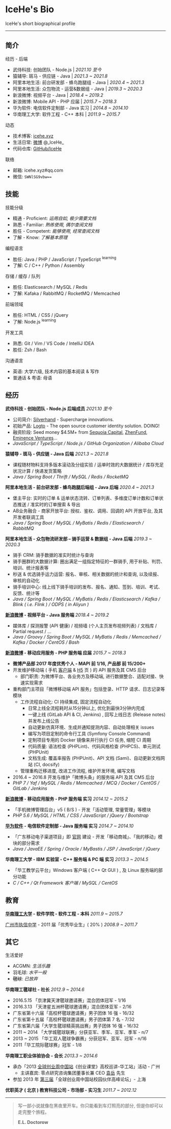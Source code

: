 # IceHe's Bio

IceHe's short biographical profile

<!-- CV - Curriculum Vitae -->

---

## 简介

经历 - 后端

-   武侍科技: 创始团队 - Node.js |
    _2021.10 至今_
-   猿辅导: 斑马 - 供应链 - Java |
    _2021.3 ~ 2021.8_
-   阿里本地生活: 前台研发部 - 蜂鸟跑腿组 - Java |
    _2020.4 ~ 2021.3_
-   阿里本地生活: 众包物流 - 运营&数据组 - Java |
    _2019.3 ~ 2020.3_
-   新浪微博: 视频平台 - Java |
    _2018.4 ~ 2019.2_
-   新浪微博: Mobile API - PHP 应届 |
    _2015.7 ~ 2018.3_
-   华为软件: 电信软件定制部 - Java 实习 |
    _2014.8 ~ 2014.10_
-   华南理工大学: 软件工程 - C++ 本科 |
    _2011.9 ~ 2015.7_

<!-- - 新浪微博 - Mobile API - PHP 实习 _2014.12 ~ 2015.2_ -->

动态

- 技术博客: [icehe.xyz](https://icehe.xyz)
- 生活日常: [微博](https://weibo.com/icedes) @\_IceHe\_
- 代码仓库: [GitHub/IceHe](https://github.com/IceHe)

联络

- 邮箱: icehe.xyz#qq.com
    <!-- _- replace # with @_ -->
- 微信: `SWNlSG9vbw==`
    <!-- _- Base64 Encoded_ -->

<!--

<details>
<summary>微信二维码 ( 点击展示 )</summary>

![](https://img.icehe.xyz/about_original/qrcode_01.jpg)

</details>

-->

<!-- --- -->

## 技能

技能分级

-   精通 - Proficient:
    _运用自如, 极少需要文档_
-   熟悉 - Familiar:
    _熟练使用, 偶尔查阅文档_
-   胜任 - Competent:
    _能够使用, 经常查阅文档_
-   了解 - Know:
    _了解基本原理_

编程语言

- 胜任: Java / PHP / JavaScript / TypeScript <sup>learning</sup>
- 了解: C / C++ / Python / Assembly

存储 / 缓存 / 队列

- 胜任: Elasticsearch / MySQL / Redis
- 了解: Kafaka / RabbitMQ / RocketMQ / Memcached

前端领域

- 胜任: HTML / CSS / jQuery
- 了解: Node.js <sup>learning</sup>

开发工具

- 熟悉: Git / Vim / VS Code / IntelliJ IDEA
- 胜任: Zsh / Bash

沟通语言

- 英语: 大学六级, 技术内容的基本阅读 & 写作
- 普通话 & 粤语: 母语

<!-- --- -->

## 经历

**武侍科技 - 创始团队 - Node.js 后端成员** _2021.10 至今_

- 公司简介: [Silverhand](https://github.com/silverhand-io) - Supercharge innovations.
- 初始产品: [Logto](https://github.com/logto-io) - The open source customer identity solution. DOING!
- 融资阶段: Seed money $4.5M+ from [Sequoia Capital](https://www.sequoiacap.com/china/)<!-- 红杉资本 -->, [ZhenFund](http://www.zhenfund.com/)<!-- 真格基金 -->, [Eminence Ventures](http://www.emventures.cn/)…
- _JavaScript / TypeScript / Node.js / GitHub Organization / Alibaba Cloud_

**猿辅导 - 斑马 - 供应链 - Java 后端** _2021.3 ~ 2021.8_

- 课程随材物料支持多版本滚动及分组实验 / 运单时效的大数据统计 / 库存充足状况计算 / 快递发货策略
- _Java / Spring Boot / Thrift / MySQL / Redis / RocketMQ_

**阿里本地生活 - 前台研发部 - 蜂鸟跑腿后端组 - Java 后端** _2020.4 ~ 2021.3_

- 堡主平台: 实时的订单 & 运单状态流转、订单列表、多维度订单计数和订单状态推送 / 准实时的订单搜索 & 导出
- AB业务融合 - 商家开放平台: 授权、鉴权、调用、回调的 API 开放平台, 及其开发者联调工具
- _Java / Spring Boot / MySQL / MyBatis / Redis / Elasticsearch / RabbitMQ_

**阿里本地生活 - 众包物流研发部 – 骑手运营 & 数据组 - Java 后端** _2019.3 ~ 2020.3_

- 骑手 CRM: 骑手数据的准实时统计与查询
- 骑手圈群的大数据计算: 圈出满足一组指定特征的一群骑手, 用于补贴、判罚、培训、统计报表等
- 秒送 & 优选骑手运力运营: 报名、审核、相关数据的统计和查询, 以及续报、审核的自动化
- 骑手培训中心: 线上线下骑手培训的发布、报名、通知、签到、培训、考试、反馈、统计等
- _Java / Spring Boot / MySQL / MyBatis / Redis / Elasticsearch / Kafka / Blink ( i.e. Flink ) / ODPS ( in Aliyun )_

**[新浪微博](https://zh.wikipedia.org/wiki/%E6%96%B0%E6%B5%AA%E5%BE%AE%E5%8D%9A) - 视频平台 - Java 服务端** _2018.4 ~ 2019.2_

- 媒体库 / 探测报警 (API 健康) / 视频墙 (个人主页发布视频列表) / 文档库 / Partial request / …
- _Java / Groovy / Spring Boot / MySQL / MyBatis / Redis / Memcached / Kafka / Docker / CentOS / Bash_

**[新浪微博](https://zh.wikipedia.org/wiki/%E6%96%B0%E6%B5%AA%E5%BE%AE%E5%8D%9A) - 移动应用服务 - PHP 服务端 应届** _2015.7 ~ 2018.3_

- **微博产品部 2017 年度优秀个人 - MAPI 前 1/16, 产品部 前 15/200+**
- 开发维护移动端 ( 手机 [客户端](https://itunes.apple.com/cn/app/id350962117) & [H5](https://m.weibo.cn/) 页 ) 的 API 服务及其 CMS 后台
    - 部门职责: 为微博平台、各业务方及移动端, 进行数据整合、适配对接、快速实现需求
- 重构部门主项目「微博移动端 API 服务」包括登录、HTTP 请求、日志记录等模块
    - 工作流程自动化: CI 持续集成, 固定流程自动化
        - 日常上线全流程耗时从15分钟以上, 优化到最快3分钟内完成
        - 一键上线 (GitLab API & CI, Jenkins) , 回写上线日志 (Release notes) 并发布上线公告
        - 自动更新仿真环境、生成并通知提测内容、自动处理相关 issues
        - 编写为项目定制的命令行工具 (Symfony Console Command)
        - 定制项目专用的 Docker 镜像来并行执行 CI 任务, 缩短 CI 周期
        - 代码质量: 语法检查 (PHPLint)、代码风格检查 (PHPCS)、单元测试 (PHPUnit)
        - 文档生成: 覆盖率报告 (PHPUnit)、API 文档 (Sami)、自动更新文档网站 (CI, docsify)
    - 管理重构迁移进度, 改进工作流程, 维护开发环境, 编写文档
- 2016.4 ~ 2016.8 开发与维护「微博头条」的服务端 API 及其 CMS 后台
- _PHP 7 / Yaf / MySQL / Redis / Memcached / MCQ / Docker / CentOS / GitLab / Jenkins_

<!-- --- -->

**[新浪微博](https://zh.wikipedia.org/wiki/%E6%96%B0%E6%B5%AA%E5%BE%AE%E5%8D%9A) - 移动应用服务 - PHP 服务端 实习** _2014.12 ~ 2015.2_

- 「手机微博管理后台」v5 ( B/S ) - 开发「活动管理, 常量管理」等模块
- _PHP 5.6 / MySQL / HTML / CSS / JavaScript / jQuery / Bootstrap_

**[华为软件](https://zh.wikipedia.org/wiki/%E5%8D%8E%E4%B8%BA) - 电信软件定制部 - Java 服务端 实习** _2014.7 ~ 2014.10_

- 「广东移动电子渠道项目」即 [官网](http://www.10086.cn/gd/index_200_200.html) 建设 - 开发「移动商城」、「我的移动」模块的部分需求
- _Java / JavaEE / Spring / Oracle / MyBastis / JSP / JavaScript / jQuery_

**华南理工大学 - IBM 实验室 - C++ 服务端 & PC 端 实习** _2013.3 ~ 2014.5_

- 「华工教学云平台」Windows 客户端 ( C++ Qt GUI ) , 及 Linux 服务端的部分功能
- _C / C++ / Qt Framework 客户端 / MySQL / CentOS_

<!-- --- -->

## 教育

**[华南理工大学](https://zh.wikipedia.org/wiki/%E5%8D%8E%E5%8D%97%E7%90%86%E5%B7%A5%E5%A4%A7%E5%AD%A6) - 软件学院 - 软件工程 - 本科** _2011.9 ~ 2015.7_

[广州市执信中学](https://zh.wikipedia.org/wiki/%E5%B9%BF%E5%B7%9E%E5%B8%82%E6%89%A7%E4%BF%A1%E4%B8%AD%E5%AD%A6) - 2011 届「优秀毕业生」( 20% ) _2008.9 ~ 2011.7_

<!-- --- -->

## 其它

生活爱好

- ACGMN: _生活乐趣_
- 羽毛球: _水平一般_
- ~~毽球~~: _已放弃_

**华南理工毽球社 - 社长** _2012.9 ~ 2014.6_

- 2016.5.15 「京津冀天津毽球邀请赛」混合团体冠军 - 1/16
- 2016.3.13 「天津星五洲杯毽球邀请赛」混合团体亚军 - 2/16
- 广东省第十六届「高校杯毽球邀请赛」男子团体 16 强 - 16/32
- 广东省第十五届「高校杯毽球邀请赛」男子团体第 7 名 - 7/32
- 广东省第六届「大学生毽球精英挑战赛」男子团体 16 强 - 16/32
- 2011 ~ 2014 「大学城毽球联赛」分获亚军、季军、亚军、季军 - n/7
- 2013 ~ 2015 「华工双人毽球争霸赛」分获冠军、亚军、冠军 - n/16
- 2011「华工院际毽球赛」冠军 - 1/8

**华南理工职业体验协会 - 会长** _2013.3 ~ 2014.6_

- 承办「2013 [全球创业周中国站](http://gcc.eweekchina.org/page/200)《创业课堂》高校巡讲-华工站」活动 - 广州
    - 主讲嘉宾: 零点研究咨询集团董事长兼 CEO [袁岳](http://baike.baidu.com/view/801470.htm) 先生
- 参加 2013 年 [第三届](http://page.renren.com/600002531/note/911026751)「全球创业周中国站校园伙伴高峰论坛」- 上海

<!-- - 参加 2013 年 第三届「梦想 Safari 素质教育论坛」 ( 珠海 ) -->
<!-- - 任期内, 协会在社团联合会的年度综合测评中积 96.7 分, 排名从第 36 跃升至第 5 ( 5/59 ) -->
<!-- - 举办「一站到底」华工版、「生存挑战营」 ( 在陌生城市挣返校费用 ) 2 届 -->
<!-- - 承办「职场好声音」讲座 2 场、承办「黑苹果职业访问大赛」华工场 -->
<!-- - 承办「过来人托业杯职场精英挑战赛」大学城分赛区初赛 -->
<!-- - 主讲「策划撰写、商务礼仪」2 场培训, 举办 会员服务活动 6 场、素质拓展 2 场 -->

<!-- **华工学生职业发展协会 - 综合事务部 - 干事** _2011.9 ~ 2012.6_ -->

<!-- - 说服广州信诚人寿 HR 负责人为「超完美计划培训营」优胜者提供岗位: 经理人 2 个、实习生 10 个 -->
<!-- - 说服南方报业集团传媒研究院为「职协企观月」活动提供 40 个免费参观南方报业集团的名额 -->
<!-- - 举办 「就业服务月之公关危机」 比赛 ( 第一次办比赛, 规模虽小, 值得纪念 ) -->

**优职英才 ( 北京 ) 教育科技公司 - 市场部 - 实习生** _2011.7 ~ 2012.12_

<!-- - 筹划执行校园推广活动, 运营微博营销号, 参与文案内容制作 -->
<!-- - 于广州各高校执行 15+ 场推广公司品牌的讲座、交流会、公开课 -->

---

> 写一部小说就像在黑夜里开车。你只能看到车灯照亮的部分, 但是你却可以走完整个旅程。
>
> **E.L. Doctorow**

<!-- ![Avatar](https://img.icehe.xyz/about/avatar_03a.jpg) -->
